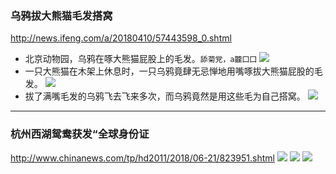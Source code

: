 ### 乌鸦拔大熊猫毛发搭窝
http://news.ifeng.com/a/20180410/57443598_0.shtml
- 北京动物园，乌鸦在啄大熊猫屁股上的毛发。`舔菊党，a龖囗囗`
![](http://d.ifengimg.com/mw978_mh598/p0.ifengimg.com/cmpp/2018/04/10/08/c629b6d2-3ecb-4626-90d7-044ab03e49a8_size236_w1024_h683.jpg)
- 一只大熊猫在木架上休息时，一只乌鸦竟肆无忌惮地用嘴啄拔大熊猫屁股的毛发。
![](http://d.ifengimg.com/mw978_mh598/p3.ifengimg.com/cmpp/2018/04/10/08/cadfe4cc-28d9-4607-be19-1fb62973eb83_size224_w1024_h683.jpg)
- 拔了满嘴毛发的乌鸦飞去飞来多次，而乌鸦竟然是用这些毛为自己搭窝。
![](http://d.ifengimg.com/mw978_mh598/p2.ifengimg.com/cmpp/2018/04/10/08/867c1071-a613-4d20-87e4-95ddfb449c41_size261_w1024_h683.jpg)
---
### 杭州西湖鸳鸯获发“全球身份证
http://www.chinanews.com/tp/hd2011/2018/06-21/823951.shtml
![](http://i2.chinanews.com/simg/hd/2018/06/21/152acedc18bb4444bb16fc587a6de921.jpg)
![](http://i2.chinanews.com/simg/hd/2018/06/21/fa077d559d054b9fa744cbb4ffd4762e.jpg)
![](http://i2.chinanews.com/simg/hd/2018/06/21/2977e6a494ec4a6bb63fb78c0660f9db.jpg)